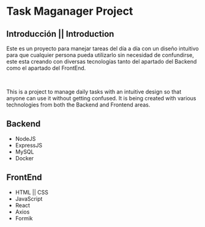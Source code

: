 <h1>Task Maganager Project</h1>
<h2>Introducción || Introduction</h2>
<p>Este es un proyecto para manejar tareas del día a día con un diseño intuitivo para que cualquier persona pueda utilizarlo sin necesidad de confundirse, este esta creando con diversas tecnologías tanto del apartado del Backend como el apartado del FrontEnd.</p><br/>

<p>This is a project to manage daily tasks with an intuitive design so that anyone can use it without getting confused. It is being created with various technologies from both the Backend and Frontend areas.</p>
<h2>Backend</h2>
<ul>
<li>NodeJS</li>
<li>ExpressJS</li>
<li>MySQL</li>
<li>Docker</li>
</ul>
<h2>FrontEnd</h2>
<ul>
<li>HTML || CSS</li>
<li>JavaScript</li>
<li>React</li>
<li>Axios</li>
<li>Formik</li>
</ul>
